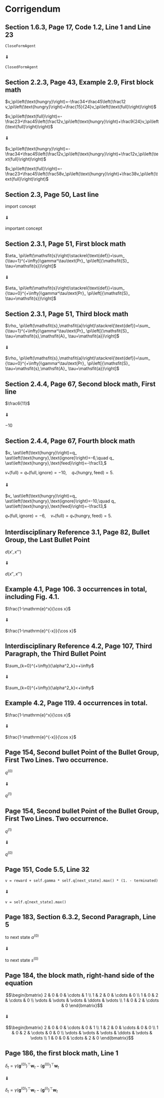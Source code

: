 # Corrigendum


## Section 1.6.3, Page 17, Code 1.2, Line 1 and Line 23

```CloseFormAgent```

#### $\Downarrow$

```ClosedFormAgent```


## Section 2.2.3, Page 43, Example 2.9, First block math

$v_\pi\left(\text{hungry}\right)=-\frac34+\frac45\left(\frac12 v_\pi\left(\text{hungry}\right)+\frac{15}{24}v_\pi\left(\text{full}\right)\right)$

$v_\pi\left(\text{full}\right)=-\frac23+\frac45\left(\frac12v_\pi\left(\text{hungry}\right)+\frac9{24}v_\pi\left(\text{full}\right)\right)$

#### $\Downarrow$

$v_\pi\left(\text{hungry}\right)=-\frac34+\frac45\left(\frac12v_\pi\left(\text{hungry}\right)+\frac12v_\pi\left(\text{full}\right)\right)$

$v_\pi\left(\text{full}\right)=-\frac23+\frac45\left(\frac58v_\pi\left(\text{hungry}\right)+\frac38v_\pi\left(\text{full}\right)\right)$


## Section 2.3, Page 50, Last line

import concept

#### $\Downarrow$

important concept


## Section 2.3.1, Page 51, First block math

$\eta_ \pi\left(\mathsfit{s}\right)\stackrel{\text{def}}=\sum_ {\tau=1}^{+\infty}\gamma^\tau\text{Pr}_ \pi\left[{\mathsfit{S}_ \tau=\mathsfit{s}}\right]$

#### $\Downarrow$

$\eta_ \pi\left(\mathsfit{s}\right)\stackrel{\text{def}}=\sum_ {\tau=0}^{+\infty}\gamma^\tau\text{Pr}_ \pi\left[{\mathsfit{S}_ \tau=\mathsfit{s}}\right]$


## Section 2.3.1, Page 51, Third block math

$\rho_ \pi\left(\mathsfit{s},\mathsfit{a}\right)\stackrel{\text{def}}=\sum_ {\tau=1}^{+\infty}\gamma^\tau\text{Pr}_ \pi\left[{\mathsfit{S}_ \tau=\mathsfit{s},\mathsfit{A}_ \tau=\mathsfit{a}}\right]$

#### $\Downarrow$

$\rho_ \pi\left(\mathsfit{s},\mathsfit{a}\right)\stackrel{\text{def}}=\sum_ {\tau=0}^{+\infty}\gamma^\tau\text{Pr}_ \pi\left[{\mathsfit{S}_ \tau=\mathsfit{s},\mathsfit{A}_ \tau=\mathsfit{a}}\right]$


## Section 2.4.4, Page 67, Second block math, First line

$\frac6{11}$

#### $\Downarrow$

$-10$


## Section 2.4.4, Page 67, Fourth block math

$v_ \ast\left(\text{hungry}\right)=q_ \ast\left(\text{hungry},\text{ignore}\right)=-6,\quad q_ \ast\left(\text{hungry},\text{feed}\right)=-\frac13,$

$v_ \ast\left(\text{full}\right)=q_ \ast\left(\text{full},\text{ignore}\right)=-10,\quad q_ \ast\left(\text{hungry},\text{feed}\right)=5.$

#### $\Downarrow$

$v_ \ast\left(\text{hungry}\right)=q_ \ast\left(\text{hungry},\text{ignore}\right)=-10,\quad q_ \ast\left(\text{hungry},\text{feed}\right)=-\frac13,$

$q_ \ast\left(\text{full},\text{ignore}\right)=-6,\quad v_ \ast\left(\text{full}\right)=q_ \ast\left(\text{hungry},\text{feed}\right)=5.$


## Interdisciplinary Reference 3.1, Page 82, Bullet Group, the Last Bullet Point

$d\left(\mathsfit{x}',\mathsfit{x}'''\right)$

#### $\Downarrow$

$d\left(\mathsfit{x}'',\mathsfit{x}'''\right)$


## Example 4.1, Page 106. 3 occurrences in total, including Fig. 4.1.

$\frac{1-\mathrm{e}^x}{\cos x}$

#### $\Downarrow$

$\frac{1-\mathrm{e}^{-x}}{\cos x}$


## Interdisciplinary Reference 4.2, Page 107, Third Paragraph, the Third Bullet Point

$\sum_{k=0}^{+\infty}{\alpha^2_k}=+\infty$

#### $\Downarrow$

$\sum_{k=0}^{+\infty}{\alpha^2_k}<+\infty$


## Example 4.2, Page 119. 4 occurrences in total.

$\frac{1-\mathrm{e}^x}{\cos x}$

#### $\Downarrow$

$\frac{1-\mathrm{e}^{-x}}{\cos x}$


## Page 154, Second bullet Point of the Bullet Group, First Two Lines. Two occurrence.

$q^{(0)}$

#### $\Downarrow$

$q^{(1)}$


## Page 154, Second bullet Point of the Bullet Group, First Two Lines. Two occurrence.

$q^{(1)}$

#### $\Downarrow$

$q^{(0)}$


## Page 151, Code 5.5, Line 32

`v = reward + self.gamma * self.q[next_state].max() * (1. - terminated)`

#### $\Downarrow$

`v = self.q[next_state].max()`


## Page 183, Section 6.3.2, Second Paragraph, Line 5

to next state $\mathsfit{a}^{\left(0\right)}$

#### $\Downarrow$

to next state $\mathsfit{s}^{\left(0\right)}$


## Page 184, the block math, right-hand side of the equation

```math
\begin{bmatrix}
2 & 0 & 0 & \cdots & 1 \\
1 & 2 & 0 & \cdots & 0 \\
1 & 0 & 2 & \cdots & 0 \\
\vdots & \vdots & \vdots & \ddots & \vdots \\
1 & 0 & 2 & \cdots & 0
\end{bmatrix}
```

#### $\Downarrow$

```math
\begin{bmatrix}
2 & 0 & 0 & \cdots & 0 & 1 \\
1 & 2 & 0 & \cdots & 0 & 0 \\
1 & 0 & 2 & \cdots & 0 & 0 \\
\vdots & \vdots & \vdots & \ddots & \vdots & \vdots \\
1 & 0 & 0 & \cdots & 2 & 0
\end{bmatrix}
```

## Page 186, the first block math, Line 1

$\delta_ t=\gamma{\left(\mathbf{g}^{\left(0\right)}\right)}^\top\mathbf{w}_t-{\left(\mathbf{g}^{\left(0\right)}\right)}^\top\mathbf{w}_t$

#### $\Downarrow$

$\delta_ t=\gamma{\left(\mathbf{g}^{\left(0\right)}\right)}^\top\mathbf{w}_t-{\left(\mathbf{g}^{\left(i\right)}\right)}^\top\mathbf{w}_t$

